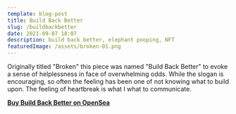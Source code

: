 ```yaml
---
template: blog-post
title: Build Back Better
slug: /buildbackbetter
date: 2021-09-07 18:07
description: build back better, elephant pooping, NFT
featuredImage: /assets/broken-01.png
---
```

Originally titled "Broken" this piece was named "Build Back Better" to evoke a sense of helplessness in face of overwhelming odds. While the slogan is encouraging, so often the feeling has been one of not knowing what to build upon. The feeling of heartbreak is what I what to communicate.

**[Buy Build Back Better on OpenSea](https://opensea.io/assets/0x495f947276749ce646f68ac8c248420045cb7b5e/75511496996509083340559006059282024395904634734945582606826898897454795587585)**